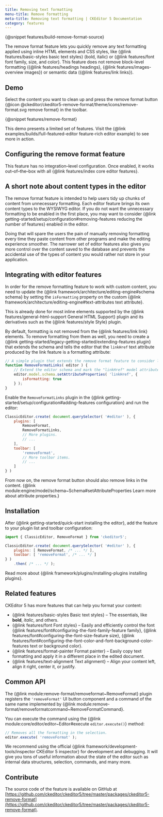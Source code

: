 ```yaml
---
title: Removing text formatting
menu-title: Remove formatting
meta-title: Removing text formatting | CKEditor 5 Documentation
category: features
---
```


{@snippet features/build-remove-format-source}

The remove format feature lets you quickly remove any text formatting applied using inline HTML elements and CSS styles, like {@link features/basic-styles basic text styles} (bold, italic) or {@link features/font font family, size, and color}. This feature does not remove block-level formatting ({@link features/headings headings}, {@link features/images-overview images}) or semantic data ({@link features/link links}).

## Demo

Select the content you want to clean up and press the remove format button {@icon @ckeditor/ckeditor5-remove-format/theme/icons/remove-format.svg remove format} in the toolbar.

{@snippet features/remove-format}

<info-box info>
	This demo presents a limited set of features. Visit the {@link examples/builds/full-featured-editor feature-rich editor example} to see more in action.
</info-box>

## Configuring the remove format feature

This feature has no integration–level configuration. Once enabled, it works out–of–the–box with all {@link features/index core editor features}.

## A short note about content types in the editor

The remove format feature is intended to help users tidy up chunks of content from unnecessary formatting. Each editor feature brings its own content types to the WYSIWYG editor. If you do not want the unnecessary formatting to be enabled in the first place, you may want to consider {@link getting-started/setup/configuration#removing-features reducing the number of features} enabled in the editor.

Doing that will spare the users the pain of manually removing formatting every time they paste content from other programs and make the editing experience smoother. The narrower set of editor features also gives you more control over the content saved to the database and prevents the accidental use of the types of content you would rather not store in your application.

## Integrating with editor features

In order for the remove formatting feature to work with custom content, you need to update the {@link framework/architecture/editing-engine#schema schema} by setting the `isFormatting` property on the custom {@link framework/architecture/editing-engine#text-attributes text attribute}.

This is already done for most inline elements supported by the {@link features/general-html-support General HTML Support} plugin and its derivatives such as the {@link features/style Style} plugin.

By default, formatting is not removed from the {@link features/link link} elements. To remove formatting from them as well, you need to create a {@link getting-started/legacy-getting-started/extending-features plugin} that extends the schema and tells the editor that the `linkHref` text attribute produced by the link feature is a formatting attribute:

```js
// A simple plugin that extends the remove format feature to consider links.
function RemoveFormatLinks( editor ) {
	// Extend the editor schema and mark the "linkHref" model attribute as formatting.
	editor.model.schema.setAttributeProperties( 'linkHref', {
		isFormatting: true
	} );
}
```

Enable the `RemoveFormatLinks` plugin in the {@link getting-started/setup/configuration#adding-features configuration} and run the editor:

```js
ClassicEditor.create( document.querySelector( '#editor' ), {
	plugins: [
		RemoveFormat,
		RemoveFormatLinks,
		// More plugins.
		// ...
	],
	toolbar: [
		'removeFormat',
		// More toolbar items.
		// ...
	]
} )
```

From now on, the remove format button should also remove links in the content. {@link module:engine/model/schema~Schema#setAttributeProperties Learn more about attribute properties.}

## Installation

After {@link getting-started/quick-start installing the editor}, add the feature to your plugin list and toolbar configuration:

```js
import { ClassicEditor, RemoveFormat } from 'ckeditor5';

ClassicEditor.create( document.querySelector( '#editor' ), {
	plugins: [ RemoveFormat, /* ... */ ],
	toolbar: [ 'removeFormat', /* ... */ ]
} )
	.then( /* ... */ );
```

<info-box info>
	Read more about {@link framework/plugins/installing-plugins installing plugins}.
</info-box>

## Related features

CKEditor&nbsp;5 has more features that can help you format your content:
* {@link features/basic-styles Basic text styles} &ndash; The essentials, like **bold**, *italic*, and others.
* {@link features/font Font styles} &ndash; Easily and efficiently control the font {@link features/font#configuring-the-font-family-feature family}, {@link features/font#configuring-the-font-size-feature size}, {@link features/font#configuring-the-font-color-and-font-background-color-features text or background color}.
* {@link features/format-painter Format painter} &ndash; Easily copy text formatting and apply it in a different place in the edited document.
* {@link features/text-alignment Text alignment} &ndash; Align your content left, align it right, center it, or justify.

## Common API

The {@link module:remove-format/removeformat~RemoveFormat} plugin registers the `'removeFormat'` UI button component and a command of the same name implemented by {@link module:remove-format/removeformatcommand~RemoveFormatCommand}.

You can execute the command using the {@link module:core/editor/editor~Editor#execute `editor.execute()`} method:

```js
// Removes all the formatting in the selection.
editor.execute( 'removeFormat' );
```

<info-box>
	We recommend using the official {@link framework/development-tools/inspector CKEditor&nbsp;5 inspector} for development and debugging. It will give you tons of useful information about the state of the editor such as internal data structures, selection, commands, and many more.
</info-box>

## Contribute

The source code of the feature is available on GitHub at [https://github.com/ckeditor/ckeditor5/tree/master/packages/ckeditor5-remove-format](https://github.com/ckeditor/ckeditor5/tree/master/packages/ckeditor5-remove-format).
